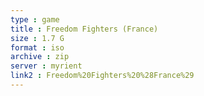 ```yaml
---
type : game
title : Freedom Fighters (France)
size : 1.7 G
format : iso
archive : zip
server : myrient
link2 : Freedom%20Fighters%20%28France%29
---
```

